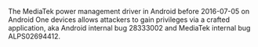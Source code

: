 The MediaTek power management driver in Android before 2016-07-05 on Android One devices allows attackers to gain privileges via a crafted application, aka Android internal bug 28333002 and MediaTek internal bug ALPS02694412.